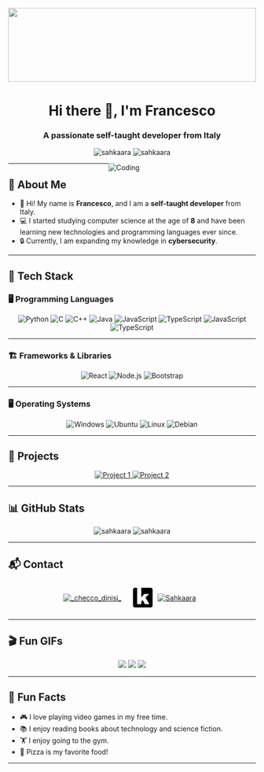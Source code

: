 <p align="center">
  <img src="https://media.giphy.com/media/2IudUHdI075HL02Pkk/giphy.gif" width="100%" height="150" />
</p>

<h1 align="center">Hi there 👋, I'm Francesco</h1>
<h3 align="center">A passionate self-taught developer from Italy</h3>

<p align="center">
  <img src="https://komarev.com/ghpvc/?username=sahkaara&label=Profile%20views&color=0e75b6&style=flat" alt="sahkaara" />
  <img src="https://img.shields.io/github/followers/sahkaara?label=Follow&style=social" alt="sahkaara" />
</p>

<img align="right" alt="Coding" src="https://media.giphy.com/media/M9gbBd9nbDrOTu1Mqx/giphy.gif" width="300" />

---

## 📌 About Me  
- 👋 Hi! My name is **Francesco**, and I am a **self-taught developer** from Italy.  
- 💻 I started studying computer science at the age of **8** and have been learning new technologies and programming languages ever since.  
- 🔒 Currently, I am expanding my knowledge in **cybersecurity**.  

---

## 🚀 Tech Stack  

### 🖥️ Programming Languages  
<p align="center">
  <img src="https://media.giphy.com/media/KAq5w47R9rmTuvWOWa/giphy.gif" alt="Python" width="50" height="50"/>
  <img src="https://cdn.jsdelivr.net/gh/devicons/devicon/icons/c/c-original.svg" alt="C" width="50" height="50"/>
  <img src="https://cdn.jsdelivr.net/gh/devicons/devicon/icons/cplusplus/cplusplus-original.svg" alt="C++" width="50" height="50"/>
  <img src="https://cdn.jsdelivr.net/gh/devicons/devicon/icons/java/java-original.svg" alt="Java" width="50" height="50"/>
  <img src="https://cdn.jsdelivr.net/gh/devicons/devicon/icons/javascript/javascript-original.svg" alt="JavaScript" width="50" height="50"/>
  <img src="https://cdn.jsdelivr.net/gh/devicons/devicon/icons/typescript/typescript-original.svg" alt="TypeScript" width="50" height="50"/>
  <img src="https://media.giphy.com/media/XAxylRMCdpbEWUAvr8/giphy.gif" alt="JavaScript" width="50" height="50"/>
  <img src="https://media.giphy.com/media/fsEaZldNC8A1PJ3mwp/giphy.gif" alt="TypeScript" width="50" height="50"/>
</p>

---

### 🏗️ Frameworks & Libraries  
<p align="center">
  <img src="https://media.giphy.com/media/eNAsjO55tPbgaor7ma/giphy.gif" alt="React" width="50" height="50"/>
  <img src="https://media.giphy.com/media/kdFc8fubgS31b8DsVu/giphy.gif" alt="Node.js" width="50" height="50"/>
  <img src="https://cdn.jsdelivr.net/gh/devicons/devicon/icons/bootstrap/bootstrap-original.svg" alt="Bootstrap" width="50" height="50"/>
</p>

---

### 🖥️ Operating Systems  
<p align="center">
  <img src="https://cdn.jsdelivr.net/gh/devicons/devicon/icons/windows8/windows8-original.svg" alt="Windows" width="50" height="50"/>
  <img src="https://cdn.jsdelivr.net/gh/devicons/devicon/icons/ubuntu/ubuntu-plain.svg" alt="Ubuntu" width="50" height="50"/>
  <img src="https://cdn.jsdelivr.net/gh/devicons/devicon/icons/linux/linux-original.svg" alt="Linux" width="50" height="50"/>
  <img src="https://cdn.jsdelivr.net/gh/devicons/devicon/icons/debian/debian-original.svg" alt="Debian" width="50" height="50"/>
</p>

---

## 📂 Projects  
<p align="center">
  <a href="https://github.com/Sahkaara/Financial_shares_tracker" target="_blank">
    <img src="https://img.shields.io/badge/Project%201-Click%20to%20view-blue?style=for-the-badge&logo=github" alt="Project 1"/>
  </a>
  <a href="https://github.com/Sahkaara/Generatore_di_README.md" target="_blank">
    <img src="https://img.shields.io/badge/Project%202-Click%20to%20view-blue?style=for-the-badge&logo=github" alt="Project 2"/>
  </a>

---

## 📊 GitHub Stats  
<p align="center">
  <img src="https://github-readme-stats.vercel.app/api?username=sahkaara&show_icons=true&theme=radical" alt="sahkaara" />  
  <img src="https://github-readme-stats.vercel.app/api/top-langs/?username=sahkaara&layout=compact&theme=radical" alt="sahkaara" />
</p>

---

## 📬 Contact  
<p align="center">
<a href="https://instagram.com/_checco_dinisi_" target="blank"><img align="center" src="https://raw.githubusercontent.com/rahuldkjain/github-profile-readme-generator/master/src/images/icons/Social/instagram.svg" alt="_checco_dinisi_" height="30" width="40" /></a>
   <a href="mailto:francesco.dev@ik.me" target="_blank" style="margin: 10px;"><img align="center" src="assets/infomaniak.svg" alt="mail.com" height="40" width="40" style="margin: 10px; fill: #8A2BE2; /></a>
<a href="https://discord.gg/Sahkaara" target="blank"><img align="center" src="https://raw.githubusercontent.com/rahuldkjain/github-profile-readme-generator/master/src/images/icons/Social/discord.svg" alt="Sahkaara" height="30" width="40" /></a>
</p>

---

## 🎬 Fun GIFs  
<p align="center">
  <img height="150" src="https://media3.giphy.com/media/v1.Y2lkPTc5MGI3NjExNjBvdXBhamgyYnYza2N5enNwaTQ2eWRkdnA2ZWhxNDhwMzNjdXNyNyZlcD12MV9pbnRlcm5hbF9naWZfYnlfaWQmY3Q9Zw/tHIRLHtNwxpjIFqPdV/giphy.gif" />
  <img height="150" src="https://media.giphy.com/media/13HgwGsXF0aiGY/giphy.gif" />
  <img height="150" src="https://media.giphy.com/media/26tn33aiTi1jkl6H6/giphy.gif" />
</p>

---

## 🎨 Fun Facts  
- 🎮 I love playing video games in my free time.
- 📚 I enjoy reading books about technology and science fiction.
- 🏋️ I enjoy going to the gym.
- 🍕 Pizza is my favorite food!

---
